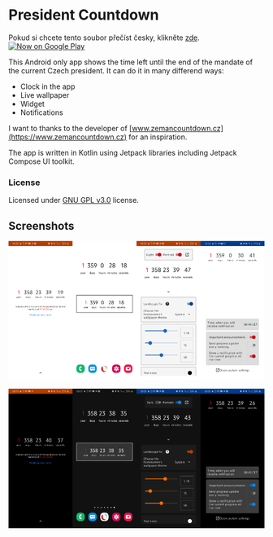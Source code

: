 # President Countdown

Pokud si chcete tento soubor přečíst česky, klikněte [zde](README-CS.md).
[<img alt='Now on Google Play' height="80px" src='https://play.google.com/intl/en_us/badges/static/images/badges/en_badge_web_generic.png'/>](https://play.google.com/store/apps/details?id=cz.lastaapps.president.app&utm_source=github&pcampaignid=pcampaignidMKT-Other-global-all-co-prtnr-py-PartBadge-Mar2515-1)

This Android only app shows the time left until the end of the mandate of the current Czech
president. It can do it in many differend ways:

- Clock in the app
- Live wallpaper
- Widget
- Notifications

I want to thanks to the developer of [www.zemancountdown.cz](https://www.zemancountdown.cz) for an
inspiration.

The app is written in Kotlin using Jetpack libraries including Jetpack Compose UI toolkit.

### License

Licensed under [GNU GPL v3.0](LICENSE.txt) license.

## Screenshots

<img src=" screenshots/en_light_app.png" width="25%" /><img src="screenshots/en_light_screen.png" width="25%" /><img src="screenshots/en_light_wallpaper.png" width="25%" /><img src="screenshots/en_light_notifications.png" width="25%" />

<img src=" screenshots/en_dark_app.png" width="25%" /><img src="screenshots/en_dark_screen.png" width="25%" /><img src="screenshots/en_dark_wallpaper.png" width="25%" /><img src="screenshots/en_dark_notifications.png" width="25%" />